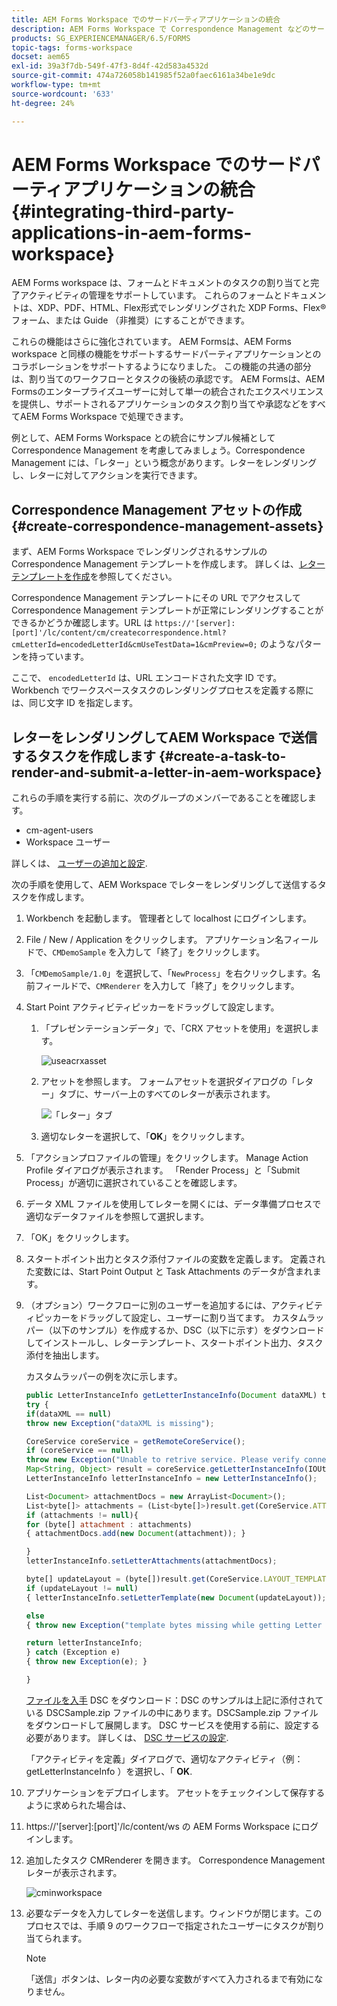 ```yaml
---
title: AEM Forms Workspace でのサードパーティアプリケーションの統合
description: AEM Forms Workspace で Correspondence Management などのサードパーティアプリケーションを統合します。
products: SG_EXPERIENCEMANAGER/6.5/FORMS
topic-tags: forms-workspace
docset: aem65
exl-id: 39a3f7db-549f-47f3-8d4f-42d583a4532d
source-git-commit: 474a726058b141985f52a0faec6161a34be1e9dc
workflow-type: tm+mt
source-wordcount: '633'
ht-degree: 24%

---
```


# AEM Forms Workspace でのサードパーティアプリケーションの統合{#integrating-third-party-applications-in-aem-forms-workspace}

AEM Forms workspace は、フォームとドキュメントのタスクの割り当てと完了アクティビティの管理をサポートしています。 これらのフォームとドキュメントは、XDP、PDF、HTML、Flex形式でレンダリングされた XDP Forms、Flex®フォーム、または Guide （非推奨）にすることができます。

これらの機能はさらに強化されています。 AEM Formsは、AEM Forms workspace と同様の機能をサポートするサードパーティアプリケーションとのコラボレーションをサポートするようになりました。 この機能の共通の部分は、割り当てのワークフローとタスクの後続の承認です。 AEM Formsは、AEM Formsのエンタープライズユーザーに対して単一の統合されたエクスペリエンスを提供し、サポートされるアプリケーションのタスク割り当てや承認などをすべてAEM Forms Workspace で処理できます。

例として、AEM Forms Workspace との統合にサンプル候補として Correspondence Management を考慮してみましょう。Correspondence Management には、「レター」という概念があります。レターをレンダリングし、レターに対してアクションを実行できます。

## Correspondence Management アセットの作成 {#create-correspondence-management-assets}

まず、AEM Forms Workspace でレンダリングされるサンプルの Correspondence Management テンプレートを作成します。 詳しくは、[レターテンプレートを作成](../../forms/using/create-letter.md)を参照してください。

Correspondence Management テンプレートにその URL でアクセスして Correspondence Management テンプレートが正常にレンダリングすることができるかどうか確認します。URL は `https://'[server]:[port]'/lc/content/cm/createcorrespondence.html?cmLetterId=encodedLetterId&cmUseTestData=1&cmPreview=0;` のようなパターンを持っています。

ここで、 `encodedLetterId` は、URL エンコードされた文字 ID です。 Workbench でワークスペースタスクのレンダリングプロセスを定義する際には、同じ文字 ID を指定します。

## レターをレンダリングしてAEM Workspace で送信するタスクを作成します {#create-a-task-to-render-and-submit-a-letter-in-aem-workspace}

これらの手順を実行する前に、次のグループのメンバーであることを確認します。

* cm-agent-users
* Workspace ユーザー

詳しくは、 [ユーザーの追加と設定](/help/forms/using/admin-help/adding-configuring-users.md).

次の手順を使用して、AEM Workspace でレターをレンダリングして送信するタスクを作成します。

1. Workbench を起動します。 管理者として localhost にログインします。
1. File / New / Application をクリックします。 アプリケーション名フィールドで、`CMDemoSample` を入力して「終了」をクリックします。
1. 「`CMDemoSample/1.0`」を選択して、「`NewProcess`」を右クリックします。名前フィールドで、`CMRenderer` を入力して「終了」をクリックします。
1. Start Point アクティビティピッカーをドラッグして設定します。

   1. 「プレゼンテーションデータ」で、「CRX アセットを使用」を選択します。

      ![useacrxasset](assets/useacrxasset.png)

   1. アセットを参照します。 フォームアセットを選択ダイアログの「レター」タブに、サーバー上のすべてのレターが表示されます。

      ![「レター」タブ](assets/letter_tab_new.png)

   1. 適切なレターを選択して、「**OK**」をクリックします。

1. 「アクションプロファイルの管理」をクリックします。 Manage Action Profile ダイアログが表示されます。 「Render Process」と「Submit Process」が適切に選択されていることを確認します。
1. データ XML ファイルを使用してレターを開くには、データ準備プロセスで適切なデータファイルを参照して選択します。
1. 「OK」をクリックします。
1. スタートポイント出力とタスク添付ファイルの変数を定義します。 定義された変数には、Start Point Output と Task Attachments のデータが含まれます。
1. （オプション）ワークフローに別のユーザーを追加するには、アクティビティピッカーをドラッグして設定し、ユーザーに割り当てます。 カスタムラッパー（以下のサンプル）を作成するか、DSC（以下に示す）をダウンロードしてインストールし、レターテンプレート、スタートポイント出力、タスク添付を抽出します。

   カスタムラッパーの例を次に示します。

   ```javascript
   public LetterInstanceInfo getLetterInstanceInfo(Document dataXML) throws Exception {
   try {
   if(dataXML == null)
   throw new Exception("dataXML is missing");
   
   CoreService coreService = getRemoteCoreService();
   if (coreService == null)
   throw new Exception("Unable to retrive service. Please verify connection details.");
   Map<String, Object> result = coreService.getLetterInstanceInfo(IOUtils.toString(dataXML.getInputStream(), "UTF-8"));
   LetterInstanceInfo letterInstanceInfo = new LetterInstanceInfo();
   
   List<Document> attachmentDocs = new ArrayList<Document>();
   List<byte[]> attachments = (List<byte[]>)result.get(CoreService.ATTACHMENT_KEY);
   if (attachments != null){
   for (byte[] attachment : attachments)
   { attachmentDocs.add(new Document(attachment)); }
   
   }
   letterInstanceInfo.setLetterAttachments(attachmentDocs);
   
   byte[] updateLayout = (byte[])result.get(CoreService.LAYOUT_TEMPLATE_KEY);
   if (updateLayout != null)
   { letterInstanceInfo.setLetterTemplate(new Document(updateLayout)); }
   
   else
   { throw new Exception("template bytes missing while getting Letter instance Info."); }
   
   return letterInstanceInfo;
   } catch (Exception e)
   { throw new Exception(e); }
   
   }
   ```

   [ファイルを入手](assets/dscsample.zip)
DSC をダウンロード：DSC のサンプルは上記に添付されている DSCSample.zip ファイルの中にあります。DSCSample.zip ファイルをダウンロードして展開します。 DSC サービスを使用する前に、設定する必要があります。 詳しくは、 [DSC サービスの設定](../../forms/using/add-action-button-in-create-correspondence-ui.md#p-configure-the-dsc-service-p).

   「アクティビティを定義」ダイアログで、適切なアクティビティ（例： getLetterInstanceInfo ）を選択し、「 **OK**.

1. アプリケーションをデプロイします。 アセットをチェックインして保存するように求められた場合は、
1. https://&#39;[server]:[port]&#39;/lc/content/ws の AEM Forms Workspace にログインします。
1. 追加したタスク CMRenderer を開きます。 Correspondence Management レターが表示されます。

   ![cminworkspace](assets/cminworkspace.png)

1. 必要なデータを入力してレターを送信します。ウィンドウが閉じます。このプロセスでは、手順 9 のワークフローで指定されたユーザーにタスクが割り当てられます。

   >[!NOTE]
   >
   >「送信」ボタンは、レター内の必要な変数がすべて入力されるまで有効になりません。
